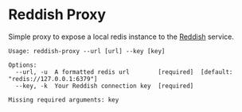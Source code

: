 Reddish Proxy
=============

Simple proxy to expose a local redis instance to the [Reddish](https://reddish.freeflow.io) service.


    Usage: reddish-proxy --url [url] --key [key]

    Options:
      --url, -u  A formatted redis url        [required]  [default: "redis://127.0.0.1:6379"]
      --key, -k  Your Reddish connection key  [required]

    Missing required arguments: key
